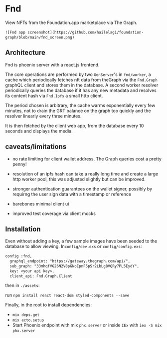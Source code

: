# Fnd

View NFTs from the Foundation.app marketplace via The Graph.

    ![Fnd app screenshot](https://github.com/hailelagi/foundation-graph/blob/main/fnd_screen.png)

## Architecture

Fnd is phoenix server with a react.js frontend.

The core operations are performed by two `GenServer`'s in `fnd/worker`, a cache which periodically fetches nft data from theGraph via the `Fnd.Graph` graphQL client and stores them in the database. A second worker resolver periodically queries the database if it has any new metadata and resolves its content hash via `Fnd.Ipfs` a small http client.

The period chosen is arbitrary, the cache warms exponentially every few minutes, not to drain the GRT balance on the graph too quickly and the resolver linearly every three minutes.

It is then fetched by the client web app, from the database every 10 seconds and displays the media.

## caveats/limitations

- no rate limiting for client wallet address, The Graph queries cost a pretty penny!

- resolution of an ipfs hash can take a really long time and create a large http worker pool, this was adjusted slightly but can be improved.

- stronger authentication guarantees on the wallet signer, possibly by requirng the user sign data with a timestamp or reference

- barebones minimal client ui

- improved test coverage via client mocks

## Installation

Even without adding a key, a few sample images have been seeded to the database to allow viewing.
In`config/dev.exs` or `config/config.exs`:

```
config :fnd,
  graphql_endpoint: "https://gateway.thegraph.com/api/",
  sub_graph: "33mhqfVG26N2V8pGNoEpnF5pSr2LbLg8VQRy7PL5EydY",
  key: <your api key>,
  client_api: Fnd.Graph.Client
```

then in `./assets`:

run `npm install react react-dom styled-components --save`

Finally, in the root to install dependencies:

- `mix deps.get`
- `mix ecto.setup`
- Start Phoenix endpoint with mix `phx.server` or inside `IEx` with `iex -S mix phx.server`
